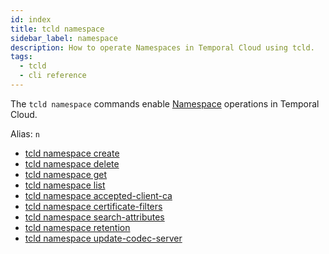 ```yaml
---
id: index
title: tcld namespace
sidebar_label: namespace
description: How to operate Namespaces in Temporal Cloud using tcld.
tags:
  - tcld
  - cli reference
---
```


The `tcld namespace` commands enable [Namespace](/concepts/what-is-a-namespace) operations in Temporal Cloud.

Alias: `n`

- [tcld namespace create](/cloud/tcld/namespace/create)
- [tcld namespace delete](/cloud/tcld/namespace/delete)
- [tcld namespace get](/cloud/tcld/namespace/get)
- [tcld namespace list](/cloud/tcld/namespace/list)
- [tcld namespace accepted-client-ca](/cloud/tcld/namespace/accepted-client-ca/index)
- [tcld namespace certificate-filters](/cloud/tcld/namespace/certificate-filters/index)
- [tcld namespace search-attributes](/cloud/tcld/namespace/search-attributes/index)
- [tcld namespace retention](/cloud/tcld/namespace/retention/index)
- [tcld namespace update-codec-server](/cloud/tcld/namespace/update-codec-server)
